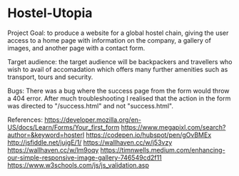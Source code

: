 # Hostel-Utopia
Project Goal: 
to produce a website for a global hostel chain, giving the user access to a home page with information on the company, a gallery of images, and another page
with a contact form.

Target audience:
the target audience will be backpackers and travellers who wish to avail of accomadation which offers many further amenities such as transport, tours and security.

Bugs:
There was a bug where the success page from the form would throw a 404 error. After much troubleshooting I realised that the action in the form was directed to "/success.html" and not "success.html".

References:
https://developer.mozilla.org/en-US/docs/Learn/Forms/Your_first_form
https://www.megapixl.com/search?author=&keyword=hosterl
https://codepen.io/hubspot/pen/gOvBMEx
http://jsfiddle.net/jujgE/1/
https://wallhaven.cc/w/j53vzy
https://wallhaven.cc/w/lm9oqy
https://timnwells.medium.com/enhancing-our-simple-responsive-image-gallery-746549cd2f11
https://www.w3schools.com/js/js_validation.asp